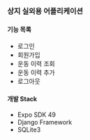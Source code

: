 ### 상지 실외용 어플리케이션

#### 기능 목록
- 로그인
- 회원가입
- 운동 이력 조회
- 운동 이력 추가
- 로그아웃

#### 개발 Stack
- Expo SDK 49
- Django Framework
- SQLite3